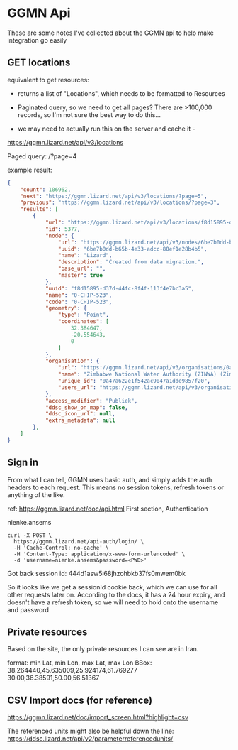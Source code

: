 # GGMN Api

These are some notes I've collected about the GGMN api to help make integration go easily

## GET locations

equivalent to get resources:
- returns a list of "Locations", which needs to be formatted to Resources
- Paginated query, so we need to get all pages? There are >100,000 records, so I'm not sure the best way to do this...

- we may need to actually run this on the server and cache it - 

https://ggmn.lizard.net/api/v3/locations

Paged query: /?page=4

example result:

```json
{
    "count": 106962,
    "next": "https://ggmn.lizard.net/api/v3/locations/?page=5",
    "previous": "https://ggmn.lizard.net/api/v3/locations/?page=3",
    "results": [
        {
            "url": "https://ggmn.lizard.net/api/v3/locations/f8d15895-d37d-44fc-8f4f-113f4e7bc3a5/",
            "id": 5377,
            "node": {
                "url": "https://ggmn.lizard.net/api/v3/nodes/6be7b0dd-b65b-4e33-adcc-80ef1e28b4b5/",
                "uuid": "6be7b0dd-b65b-4e33-adcc-80ef1e28b4b5",
                "name": "Lizard",
                "description": "Created from data migration.",
                "base_url": "",
                "master": true
            },
            "uuid": "f8d15895-d37d-44fc-8f4f-113f4e7bc3a5",
            "name": "0-CHIP-523",
            "code": "0-CHIP-523",
            "geometry": {
                "type": "Point",
                "coordinates": [
                    32.384647,
                    -20.554643,
                    0
                ]
            },
            "organisation": {
                "url": "https://ggmn.lizard.net/api/v3/organisations/0a47a622e1f542ac9047a1dde9857f20/",
                "name": "Zimbabwe National Water Authority (ZINWA) (Zimbabwe)",
                "unique_id": "0a47a622e1f542ac9047a1dde9857f20",
                "users_url": "https://ggmn.lizard.net/api/v3/organisations/0a47a622e1f542ac9047a1dde9857f20/users/"
            },
            "access_modifier": "Publiek",
            "ddsc_show_on_map": false,
            "ddsc_icon_url": null,
            "extra_metadata": null
        },
    ]
}
```


## Sign in

From what I can tell, GGMN uses basic auth, and simply adds the auth headers to each request. This means no session tokens, refresh tokens or anything of the like.

ref: https://ggmn.lizard.net/doc/api.html First section, Authentication

nienke.ansems
<PWD>

```
curl -X POST \
  https://ggmn.lizard.net/api-auth/login/ \
  -H 'Cache-Control: no-cache' \
  -H 'Content-Type: application/x-www-form-urlencoded' \
  -d 'username=nienke.ansems&password=<PWD>'
```

Got back session id: 444d1asw5i68jhzohbkb37fs0mwem0bk

So it looks like we get a sessionId cookie back, which we can use for all other requests later on. According to the docs, it has a 24 hour expiry, and doesn't have a refresh token, so we will need to hold onto the username and password

## Private resources

Based on the site, the only private resources I can see are in Iran.

format: min Lat, min Lon, max Lat, max Lon
BBox:
38.264440,45.635009,25.924174,61.769277
30.00,36.38591,50.00,56.51367 


## CSV Import docs (for reference)

https://ggmn.lizard.net/doc/import_screen.html?highlight=csv

The referenced units might also be helpful down the line: 
https://ddsc.lizard.net/api/v2/parameterreferencedunits/